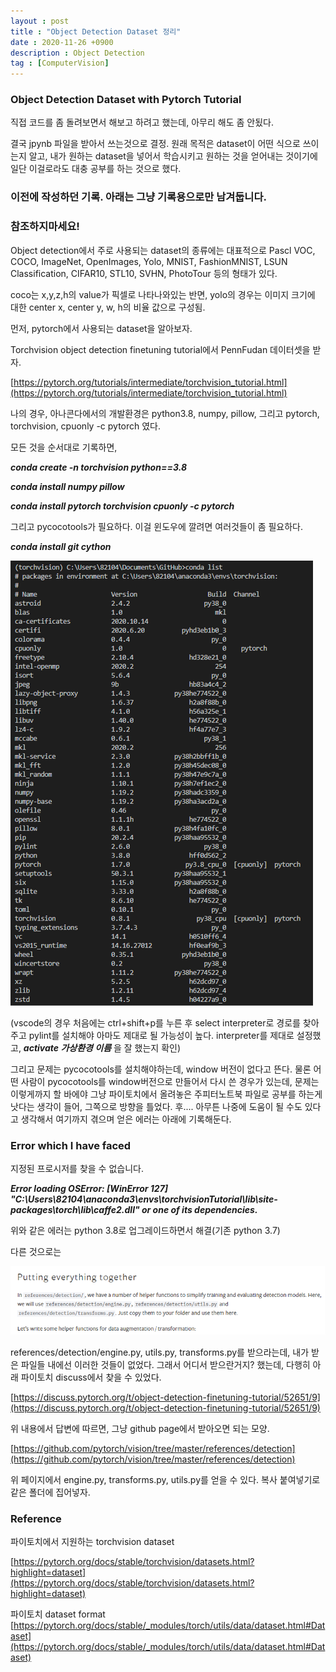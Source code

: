 ```yaml
---
layout : post
title : "Object Detection Dataset 정리"
date : 2020-11-26 +0900
description : Object Detection
tag : [ComputerVision]
---
```


### Object Detection Dataset with Pytorch Tutorial

 직접 코드를 좀 돌려보면서 해보고 하려고 했는데, 아무리 해도 좀 안됬다.

 결국 jpynb 파일을 받아서 쓰는것으로 결정. 원래 목적은 dataset이 어떤 식으로 쓰이는지 알고, 내가 원하는 dataset을 넣어서 학습시키고 원하는 것을 얻어내는 것이기에 일단 이걸로라도 대충 공부를 하는 것으로 했다.





### 이전에 작성하던 기록. 아래는 그냥 기록용으로만 남겨둡니다.

### 참조하지마세요!



 Object detection에서 주로 사용되는 dataset의 종류에는 대표적으로 Pascl VOC, COCO, ImageNet, OpenImages, Yolo, MNIST, FashionMNIST, LSUN Classification, CIFAR10, STL10, SVHN, PhotoTour 등의 형태가 있다.

 coco는 x,y,z,h의 value가 픽셀로 나타나와있는 반면, yolo의 경우는 이미지 크기에 대한 center x, center y, w, h의 비율 값으로 구성됨.



 먼저, pytorch에서 사용되는 dataset을 알아보자.

 Torchvision object detection finetuning tutorial에서 PennFudan 데이터셋을 받자.

[https://pytorch.org/tutorials/intermediate/torchvision_tutorial.html](https://pytorch.org/tutorials/intermediate/torchvision_tutorial.html)

 나의 경우, 아나콘다에서의 개발환경은 python3.8, numpy, pillow, 그리고 pytorch, torchvision, cpuonly -c pytorch 였다.

 모든 것을 순서대로 기록하면,

__*conda create -n torchvision python==3.8*__

__*conda install numpy pillow*__

__*conda install pytorch torchvision cpuonly -c pytorch*__

그리고 pycocotools가 필요하다. 이걸 윈도우에 깔려면 여러것들이 좀 필요하다.

__*conda install git cython*__



![img2](https://raw.githubusercontent.com/ReaperMaKNaE/reapermaknae.github.io/main/assets/img/20201124-3.png)

(vscode의 경우 처음에는 ctrl+shift+p를 누른 후 select interpreter로 경로를 찾아주고 pylint를 설치해야 아마도 제대로 될 가능성이 높다. interpreter를 제대로 설정했고, __*activate 가상환경 이름*__ 을 잘 했는지 확인)



 그리고 문제는 pycocotools를 설치해야하는데, window 버전이 없다고 뜬다. 물론 어떤 사람이 pycocotools를 window버전으로 만들어서 다시 쓴 경우가 있는데, 문제는 이렇게까지 할 바에야 그냥 파이토치에서 올려놓은 주피터노트북 파일로 공부를 하는게 낫다는 생각이 들어, 그쪽으로 방향을 틀었다. 후.... 아무튼 나중에 도움이 될 수도 있다고 생각해서 여기까지 겪으며 얻은 에러는 아래에 기록해둔다.



### Error which I have faced



지정된 프로시저를 찾을 수 없습니다.

__*Error loading OSError: [WinError 127] "C:\Users\82104\anaconda3\envs\torchvisionTutorial\lib\site-packages\torch\lib\caffe2.dll" or one of its dependencies.*__



 위와 같은 에러는 python 3.8로 업그레이드하면서 해결(기존 python 3.7)



 다른 것으로는 

![img3](https://raw.githubusercontent.com/ReaperMaKNaE/reapermaknae.github.io/main/assets/img/20201126-1.png)

 references/detection/engine.py, utils.py, transforms.py를 받으라는데, 내가 받은 파일들 내에선 이러한 것들이 없었다. 그래서 어디서 받으란거지? 했는데, 다행히 아래 파이토치 discuss에서 찾을 수 있었다.

[https://discuss.pytorch.org/t/object-detection-finetuning-tutorial/52651/9](https://discuss.pytorch.org/t/object-detection-finetuning-tutorial/52651/9)

 위 내용에서 답변에 따르면, 그냥 github page에서 받아오면 되는 모양.

[https://github.com/pytorch/vision/tree/master/references/detection](https://github.com/pytorch/vision/tree/master/references/detection)

 위 페이지에서 engine.py, transforms.py, utils.py를 얻을 수 있다. 복사 붙여넣기로 같은 폴더에 집어넣자.





### Reference

파이토치에서 지원하는 torchvision dataset

[https://pytorch.org/docs/stable/torchvision/datasets.html?highlight=dataset](https://pytorch.org/docs/stable/torchvision/datasets.html?highlight=dataset)

파이토치 dataset format [https://pytorch.org/docs/stable/_modules/torch/utils/data/dataset.html#Dataset](https://pytorch.org/docs/stable/_modules/torch/utils/data/dataset.html#Dataset)